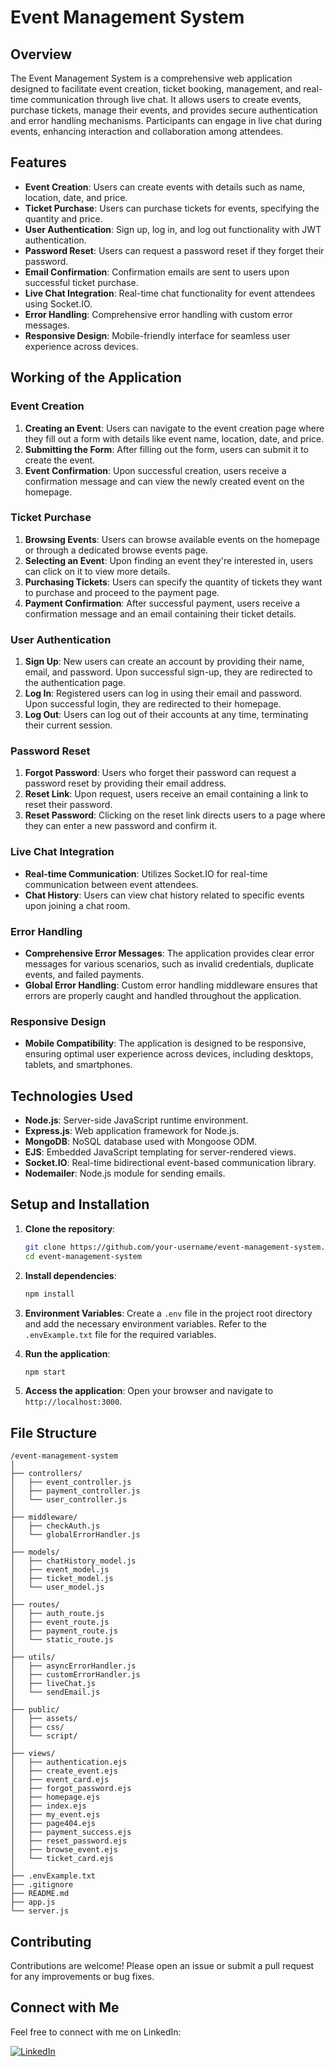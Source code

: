# Event Management System

## Overview

The Event Management System is a comprehensive web application designed to facilitate event creation, ticket booking, management, and real-time communication through live chat. It allows users to create events, purchase tickets, manage their events, and provides secure authentication and error handling mechanisms. Participants can engage in live chat during events, enhancing interaction and collaboration among attendees.

## Features

- **Event Creation**: Users can create events with details such as name, location, date, and price.
- **Ticket Purchase**: Users can purchase tickets for events, specifying the quantity and price.
- **User Authentication**: Sign up, log in, and log out functionality with JWT authentication.
- **Password Reset**: Users can request a password reset if they forget their password.
- **Email Confirmation**: Confirmation emails are sent to users upon successful ticket purchase.
- **Live Chat Integration**: Real-time chat functionality for event attendees using Socket.IO.
- **Error Handling**: Comprehensive error handling with custom error messages.
- **Responsive Design**: Mobile-friendly interface for seamless user experience across devices.

## Working of the Application

### Event Creation

1. **Creating an Event**: Users can navigate to the event creation page where they fill out a form with details like event name, location, date, and price.
2. **Submitting the Form**: After filling out the form, users can submit it to create the event.
3. **Event Confirmation**: Upon successful creation, users receive a confirmation message and can view the newly created event on the homepage.

### Ticket Purchase

1. **Browsing Events**: Users can browse available events on the homepage or through a dedicated browse events page.
2. **Selecting an Event**: Upon finding an event they're interested in, users can click on it to view more details.
3. **Purchasing Tickets**: Users can specify the quantity of tickets they want to purchase and proceed to the payment page.
4. **Payment Confirmation**: After successful payment, users receive a confirmation message and an email containing their ticket details.

### User Authentication

1. **Sign Up**: New users can create an account by providing their name, email, and password. Upon successful sign-up, they are redirected to the authentication page.
2. **Log In**: Registered users can log in using their email and password. Upon successful login, they are redirected to their homepage.
3. **Log Out**: Users can log out of their accounts at any time, terminating their current session.

### Password Reset

1. **Forgot Password**: Users who forget their password can request a password reset by providing their email address.
2. **Reset Link**: Upon request, users receive an email containing a link to reset their password.
3. **Reset Password**: Clicking on the reset link directs users to a page where they can enter a new password and confirm it.

### Live Chat Integration

- **Real-time Communication**: Utilizes Socket.IO for real-time communication between event attendees.
- **Chat History**: Users can view chat history related to specific events upon joining a chat room.

### Error Handling

- **Comprehensive Error Messages**: The application provides clear error messages for various scenarios, such as invalid credentials, duplicate events, and failed payments.
- **Global Error Handling**: Custom error handling middleware ensures that errors are properly caught and handled throughout the application.

### Responsive Design

- **Mobile Compatibility**: The application is designed to be responsive, ensuring optimal user experience across devices, including desktops, tablets, and smartphones.

## Technologies Used

- **Node.js**: Server-side JavaScript runtime environment.
- **Express.js**: Web application framework for Node.js.
- **MongoDB**: NoSQL database used with Mongoose ODM.
- **EJS**: Embedded JavaScript templating for server-rendered views.
- **Socket.IO**: Real-time bidirectional event-based communication library.
- **Nodemailer**: Node.js module for sending emails.

## Setup and Installation

1. **Clone the repository**:
    ```sh
    git clone https://github.com/your-username/event-management-system.git
    cd event-management-system
    ```

2. **Install dependencies**:
    ```sh
    npm install
    ```

3. **Environment Variables**:
    Create a `.env` file in the project root directory and add the necessary environment variables. Refer to the `.envExample.txt` file for the required variables.

4. **Run the application**:
    ```sh
    npm start
    ```

5. **Access the application**:
    Open your browser and navigate to `http://localhost:3000`.

## File Structure

```
/event-management-system
│
├── controllers/
│   ├── event_controller.js
│   ├── payment_controller.js
│   └── user_controller.js
│
├── middleware/
│   ├── checkAuth.js
│   └── globalErrorHandler.js
│
├── models/
│   ├── chatHistory_model.js
│   ├── event_model.js
│   ├── ticket_model.js
│   └── user_model.js
│
├── routes/
│   ├── auth_route.js
│   ├── event_route.js
│   ├── payment_route.js
│   └── static_route.js
│
├── utils/
│   ├── asyncErrorHandler.js
│   ├── customErrorHandler.js
│   ├── liveChat.js
│   └── sendEmail.js
│
├── public/
│   ├── assets/
│   ├── css/
│   └── script/
│
├── views/
│   ├── authentication.ejs
│   ├── create_event.ejs
│   ├── event_card.ejs
│   ├── forgot_password.ejs
│   ├── homepage.ejs
│   ├── index.ejs
│   ├── my_event.ejs
│   ├── page404.ejs
│   ├── payment_success.ejs
│   ├── reset_password.ejs
│   ├── browse_event.ejs
│   └── ticket_card.ejs
│
├── .envExample.txt
├── .gitignore
├── README.md
├── app.js
└── server.js
```

## Contributing

Contributions are welcome! Please open an issue or submit a pull request for any improvements or bug fixes.

## Connect with Me

Feel free to connect with me on LinkedIn:

[![LinkedIn](https://img.shields.io/badge/LinkedIn-Profile-blue)](https://www.linkedin.com/in/your-linkedin-profile)

